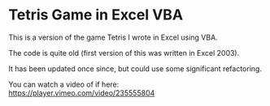 # Tetris Game in Excel VBA

This is a version of the game Tetris I wrote in Excel using VBA.

The code is quite old (first version of this was written in Excel 2003).

It has been updated once since, but could use some significant refactoring. 


You can watch a video of if here: https://player.vimeo.com/video/235555804
